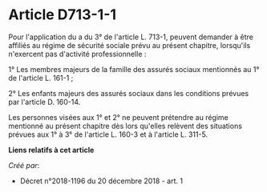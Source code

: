 # Article D713-1-1

Pour l'application du a du 3° de l'article L. 713-1, peuvent demander à être affiliés au régime de sécurité sociale prévu au
présent chapitre, lorsqu'ils n'exercent pas d'activité professionnelle :

1° Les membres majeurs de la famille des assurés sociaux mentionnés au 1° de l'article L. 161-1 ;

2° Les enfants majeurs des assurés sociaux dans les conditions prévues par l'article D. 160-14.

Les personnes visées aux 1° et 2° ne peuvent prétendre au régime mentionné au présent chapitre dès lors qu'elles relèvent des
situations prévues aux 1° à 3° de l'article L. 160-3 et à l'article L. 311-5.

**Liens relatifs à cet article**

_Créé par_:

  - Décret n°2018-1196 du 20 décembre 2018 - art. 1
